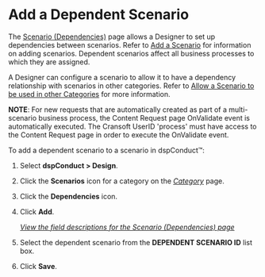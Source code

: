 # Add a Dependent Scenario

The [Scenario (Dependencies)](../Page_Desc/Scenarios_Dependencies.htm)
page allows a Designer to set up dependencies between scenarios. Refer
to [Add a Scenario](Add_Scenario.htm) for information on adding
scenarios. Dependent scenarios affect all business processes to which
they are assigned.

A Designer can configure a scenario to allow it to have a dependency
relationship with scenarios in other categories. Refer to [Allow a
Scenario to be used in other
Categories](Allow_a_Scenario_to_be_used_in_Other_Categories.htm) for
more information. 

<span style="font-weight: bold;">NOTE</span>: For new requests that are
automatically created as part of a multi-scenario business process, the
Content Request page OnValidate event is automatically executed. The
Cransoft UserID 'process' must have access to the Content Request page
in order to execute the OnValidate event.

To add a dependent scenario to a scenario in dspConduct™:

1.  Select **dspConduct \> Design**.

2.  Click the **Scenarios** icon for a category on the
    *[Category](../Page_Desc/Category_H.htm)* page.

3.  Click the **Dependencies** icon.

4.  Click **Add**.
    
    *[View the field descriptions for the Scenario (Dependencies)
    page](../Page_Desc/Scenarios_Dependencies.htm)*

5.  Select the dependent scenario from the **DEPENDENT SCENARIO ID**
    list box.

6.  Click **Save**.
